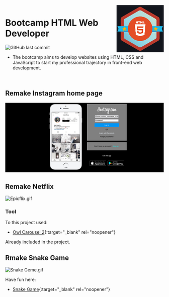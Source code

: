 <img src="icon.png" align="right" />

# Bootcamp HTML Web Developer

![GitHub last commit](https://img.shields.io/github/last-commit/AltherLago/Bootcamp-HTML-Web-Developer)

- The bootcamp aims to develop websites using HTML, CSS and JavaScript to start my professional trajectory in front-end web development. 
<br>

## Remake Instagram home page 

<img title="picture Instagram’s initial page" alt="Instagram´s initial page" src="/instagram-remake/remake.png">

## Remake Netflix

<img title="Epicflix" alt="Epicflix.gif" src="/netflix-remake/Epicflix‑Made-with-FlexClip.gif">

### Tool

To this project used:

- [Owl Carousel 2](http://owlcarousel2.github.io/OwlCarousel2/index.html){:target="_blank" rel="noopener"}

Already included in the project.

## Rmake Snake Game

<img title="Snake Game" alt="Snake Geme.gif" src="/snake-game-remake/snakeGame.gif">

Have fun here:

- [Snake Game](https://alther-snake-game.netlify.app/){:target="_blank" rel="noopener"}

